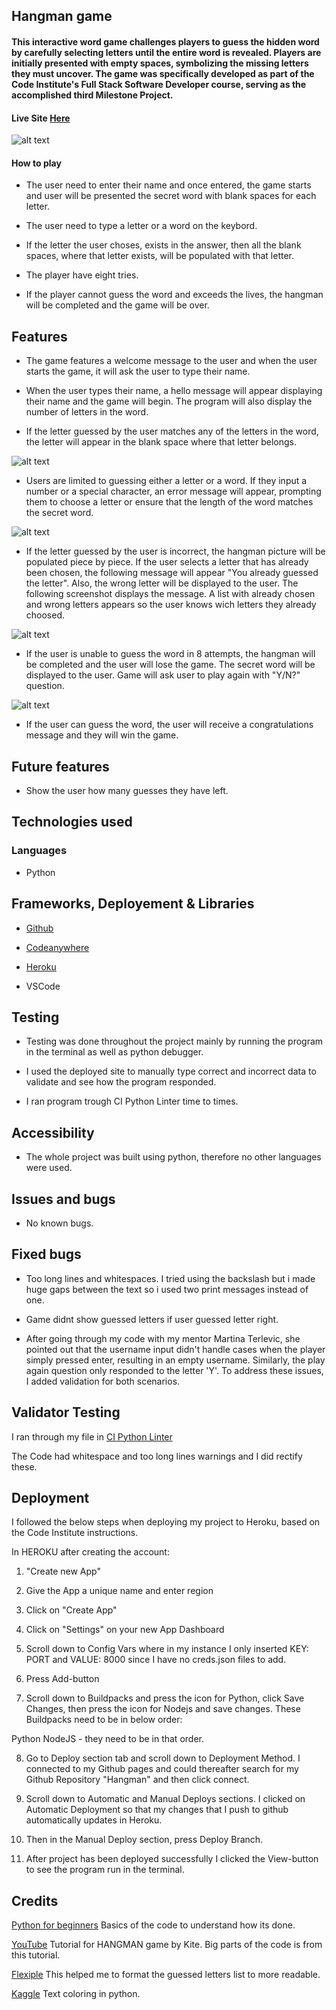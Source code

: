 ## Hangman game 

#### This interactive word game challenges players to guess the hidden word by carefully selecting letters until the entire word is revealed. Players are initially presented with empty spaces, symbolizing the missing letters they must uncover. The game was specifically developed as part of the Code Institute's Full Stack Software Developer course, serving as the accomplished third Milestone Project.

#### Live Site [Here](https://hangman1337-5f8eded7cb96.herokuapp.com/)

![alt text](doc/main.png)

#### How to play

* The user need to enter their name and once entered, the game starts and user will be presented the secret word with blank spaces for each letter.

* The user need to type a letter or a word on the keybord.
* If the letter the user choses, exists in the answer, then all the blank spaces, where that letter exists, will be populated with that letter.
* The player have eight tries.
* If the player cannot guess the word and exceeds the lives, the hangman will be completed and the game will be over.

## Features
* The game features a welcome message to the user and when the user starts the game, it will ask the user to type their name. 

* When the user types their name, a hello message will appear displaying their name and the game will begin. The program will also display the number of letters in the word.

* If the letter guessed by the user matches any of the letters in the word, the letter will appear in the blank space where that letter belongs.

![alt text](doc/game-start.png)

* Users are limited to guessing either a letter or a word. If they input a number or a special character, an error message will appear, prompting them to choose a letter or ensure that the length of the word matches the secret word.

![alt text](doc/invalid-choice.png)

* If the letter guessed by the user is incorrect, the hangman picture will be populated piece by piece. If the user selects a letter that has already been chosen, the following message will appear "You already guessed the letter". Also, the wrong letter will be displayed to the user. The following screenshot displays the message. A list with already chosen and wrong letters appears so the user knows wich letters they already choosed.

![alt text](doc/wrong-choice.png)

* If the user is unable to guess the word in 8 attempts, the hangman will be completed and the user will lose the game. The secret word will be displayed to the user. Game will ask user to play again with "Y/N?" question.

![alt text](doc/end.png)

* If the user can guess the word, the user will receive a congratulations message and they will win the game.

## Future features

* Show the user how many guesses they have left.

## Technologies used

### Languages

* Python

## Frameworks, Deployement & Libraries

* [Github](https://github.com/)

* [Codeanywhere](https://app.codeanywhere.com/)

* [Heroku](https://heroku.com/)

* VSCode

## Testing

* Testing was done throughout the project mainly by running the program in the terminal as well as python debugger.

* I used the deployed site to manually type correct and incorrect data to validate and see how the program responded.

* I ran program trough CI Python Linter time to times.

## Accessibility

* The whole project was built using python, therefore no other languages were used.

## Issues and bugs

* No known bugs.

## Fixed bugs

* Too long lines and whitespaces. I tried using the backslash but i made huge gaps between the text so i used two print messages instead of one.

* Game didnt show guessed letters if user guessed letter right.

* After going through my code with my mentor Martina Terlevic, she pointed out that the username input didn't handle cases when the player simply pressed enter, resulting in an empty username. Similarly, the play again question only responded to the letter 'Y'. To address these issues, I added validation for both scenarios.

## Validator Testing

I ran through my file in [CI Python Linter](https://pep8ci.herokuapp.com/)

The Code had whitespace and too long lines warnings and I did rectify these.

## Deployment

I followed the below steps when deploying my project to Heroku, based on the Code Institute instructions.

In HEROKU after creating the account:

1. "Create new App"

2. Give the App a unique name and enter region

3. Click on "Create App"

4. Click on "Settings" on your new App Dashboard

5. Scroll down to Config Vars where in my instance I only inserted KEY: PORT and VALUE: 8000 since I have no creds.json files to add.

6. Press Add-button

7. Scroll down to Buildpacks and press the icon for Python, click Save Changes, then press the icon for Nodejs and save changes. These Buildpacks need to be in below order:

Python NodeJS - they need to be in that order.

8. Go to Deploy section tab and scroll down to Deployment Method. I connected to my Github pages and could thereafter search for my Github Repository "Hangman" and then click connect.

9. Scroll down to Automatic and Manual Deploys sections. I clicked on Automatic Deployment so that my changes that I push to github automatically updates in Heroku.

10. Then in the Manual Deploy section, press Deploy Branch.

11. After project has been deployed successfully I clicked the View-button to see the program run in the terminal.

## Credits

[Python for beginners](https://www.pythonforbeginners.com/code-snippets-source-code/game-hangman) Basics of the code to understand how its done.

[YouTube](https://www.youtube.com/watch?v=m4nEnsavl6w) Tutorial for HANGMAN game by Kite. Big parts of the code is from this tutorial.

[Flexiple](https://flexiple.com/python/python-print-list/) This helped me to format the guessed letters list to more readable.

[Kaggle](https://www.kaggle.com/discussions/general/273188) Text coloring in python.